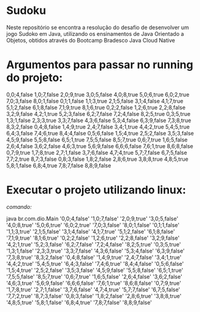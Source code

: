 
# Sudoku

Neste repositório se encontra a resolução do desafio de desenvolver um jogo Sudoko em Java, utilizando os ensinamentos de Java Orientado a Objetos, obtidos através do Bootcamp Bradesco Java Cloud Native

# Argumentos para passar no running do projeto:

0,0;4,false 1,0;7,false 2,0;9,true 3,0;5,false 4,0;8,true 5,0;6,true 6,0;2,true 7,0;3,false 8,0;1,false 0,1;1,false 1,1;3,true 2,1;5,false 3,1;4,false 4,1;7,true 5,1;2,false 6,1;8,false 7,1;9,true 8,1;6,true 0,2;2,false 1,2;6,true 2,2;8,false 3,2;9,false 4,2;1,true 5,2;3,false 6,2;7,false 7,2;4,false 8,2;5,true 0,3;5,true 1,3;1,false 2,3;3,true 3,3;7,false 4,3;6,false 5,3;4,false 6,3;9,false 7,3;8,true 8,3;2,false 0,4;8,false 1,4;9,true 2,4;7,false 3,4;1,true 4,4;2,true 5,4;5,true 6,4;3,false 7,4;6,true 8,4;4,false 0,5;6,false 1,5;4,true 2,5;2,false 3,5;3,false 4,5;9,false 5,5;8,false 6,5;1,true 7,5;5,false 8,5;7,true 0,6;7,true 1,6;5,false 2,6;4,false 3,6;2,false 4,6;3,true 5,6;9,false 6,6;6,false 7,6;1,true 8,6;8,false 0,7;9,true 1,7;8,true 2,7;1,false 3,7;6,false 4,7;4,true 5,7;7,false 6,7;5,false 7,7;2,true 8,7;3,false 0,8;3,false 1,8;2,false 2,8;6,true 3,8;8,true 4,8;5,true 5,8;1,false 6,8;4,true 7,8;7,false 8,8;9,false

# Executar o projeto utilizando linux:
_comando:_

java br.com.dio.Main '0,0;4,false' '1,0;7,false' '2,0;9,true' '3,0;5,false' '4,0;8,true' '5,0;6,true' '6,0;2,true' '7,0;3,false' '8,0;1,false' '0,1;1,false' '1,1;3,true' '2,1;5,false' '3,1;4,false' '4,1;7,true' '5,1;2,false' '6,1;8,false' '7,1;9,true' '8,1;6,true' '0,2;2,false' '1,2;6,true' '2,2;8,false' '3,2;9,false' '4,2;1,true' '5,2;3,false' '6,2;7,false' '7,2;4,false' '8,2;5,true' '0,3;5,true' '1,3;1,false' '2,3;3,true' '3,3;7,false' '4,3;6,false' '5,3;4,false' '6,3;9,false' '7,3;8,true' '8,3;2,false' '0,4;8,false' '1,4;9,true' '2,4;7,false' '3,4;1,true' '4,4;2,true' '5,4;5,true' '6,4;3,false' '7,4;6,true' '8,4;4,false' '0,5;6,false' '1,5;4,true' '2,5;2,false' '3,5;3,false' '4,5;9,false' '5,5;8,false' '6,5;1,true' '7,5;5,false' '8,5;7,true' '0,6;7,true' '1,6;5,false' '2,6;4,false' '3,6;2,false' '4,6;3,true' '5,6;9,false' '6,6;6,false' '7,6;1,true' '8,6;8,false' '0,7;9,true' '1,7;8,true' '2,7;1,false' '3,7;6,false' '4,7;4,true' '5,7;7,false' '6,7;5,false' '7,7;2,true' '8,7;3,false' '0,8;3,false' '1,8;2,false' '2,8;6,true' '3,8;8,true' '4,8;5,true' '5,8;1,false' '6,8;4,true' '7,8;7,false' '8,8;9,false'

